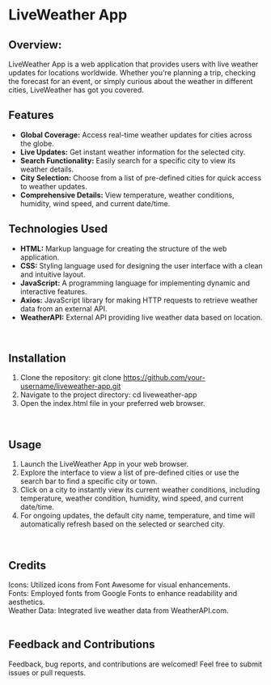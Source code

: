 # LiveWeather App

## Overview:

LiveWeather App is a web application that provides users with live weather updates for locations worldwide. Whether you're planning a trip, checking the forecast for an event, or simply curious about the weather in different cities, LiveWeather has got you covered.

## Features

- **Global Coverage:** Access real-time weather updates for cities across the globe.
- **Live Updates:** Get instant weather information for the selected city.
- **Search Functionality:** Easily search for a specific city to view its weather details.
- **City Selection:** Choose from a list of pre-defined cities for quick access to weather updates.
- **Comprehensive Details:** View temperature, weather conditions, humidity, wind speed, and current date/time.

## Technologies Used

- **HTML:** Markup language for creating the structure of the web application.
- **CSS:** Styling language used for designing the user interface with a clean and intuitive layout.
- **JavaScript:** A programming language for implementing dynamic and interactive features.
- **Axios:** JavaScript library for making HTTP requests to retrieve weather data from an external API.
- **WeatherAPI:** External API providing live weather data based on location.
<br>

## Installation
1. Clone the repository: git clone https://github.com/your-username/liveweather-app.git<br>
2. Navigate to the project directory: cd liveweather-app<br>
3. Open the index.html file in your preferred web browser.<br>
<br>

## Usage
1. Launch the LiveWeather App in your web browser.<br>
2. Explore the interface to view a list of pre-defined cities or use the search bar to find a specific city or town.<br>
3. Click on a city to instantly view its current weather conditions, including temperature, weather condition, humidity, wind speed, and current date/time.<br>
4. For ongoing updates, the default city name, temperature, and time will automatically refresh based on the selected or searched city.<br>
<br>

## Credits
Icons: Utilized icons from Font Awesome for visual enhancements.<br>
Fonts: Employed fonts from Google Fonts to enhance readability and aesthetics.<br>
Weather Data: Integrated live weather data from WeatherAPI.com.<br>
<br>

## Feedback and Contributions
Feedback, bug reports, and contributions are welcomed! Feel free to submit issues or pull requests.<br>
